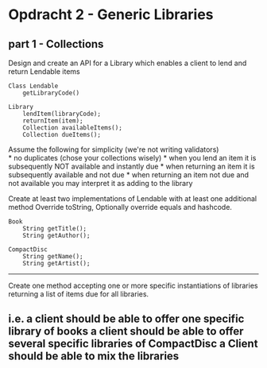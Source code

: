 Opdracht 2 - Generic Libraries
==============================

part 1 - Collections
--------------------
Design and create an API for a Library which enables a client to lend and return Lendable items


    Class Lendable
        getLibraryCode()

	Library
		lendItem(libraryCode);
		returnItem(item); 
		Collection availableItems();
		Collection dueItems();
 

Assume the following for simplicity (we're not writing validators)  
	* no duplicates (chose your collections wisely)
	* when you lend an item it is subsequently NOT available and instantly due
	* when returning an item it is subsequently available and not due
	* when returning an item not due and not available you may interpret it as adding to the library


Create at least two implementations of Lendable with at least one additional method
Override toString,
Optionally override equals and hashcode.

	Book
		String getTitle();
		String getAuthor();
	
	CompactDisc
		String getName();
		String getArtist();


---

Create one method accepting one or more specific instantiations of libraries returning a list of items due for all libraries. 

i.e. 
a client should be able to offer one specific library of books
a client should be able to offer several specific libraries of CompactDisc
a Client should be able to mix the libraries
---


